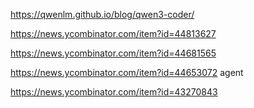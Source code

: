 https://qwenlm.github.io/blog/qwen3-coder/

https://news.ycombinator.com/item?id=44813627

https://news.ycombinator.com/item?id=44681565

https://news.ycombinator.com/item?id=44653072 agent

https://news.ycombinator.com/item?id=43270843